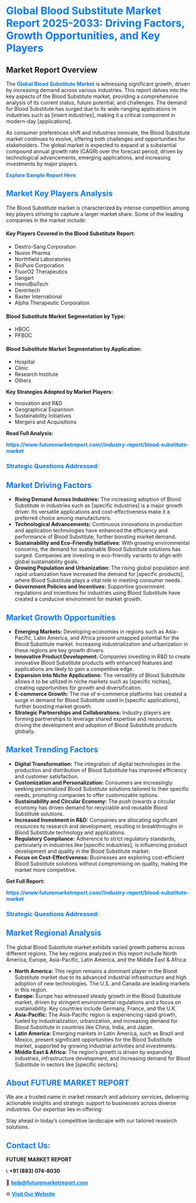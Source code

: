<h1 style="color: #007BFF;">Global Blood Substitute Market Report 2025-2033: Driving Factors, Growth Opportunities, and Key Players</h1>

<section id="overview">
<h2>Market Report Overview</h2>
<p>The <a href="https://www.futuremarketreport.com//industry-report/blood-substitute-market" style="color: #007BFF; text-decoration: none;"><strong>Global Blood Substitute Market</strong></a> is witnessing significant growth, driven by increasing demand across various industries. This report delves into the key aspects of the Blood Substitute market, providing a comprehensive analysis of its current status, future potential, and challenges. The demand for Blood Substitute has surged due to its wide-ranging applications in industries such as [insert industries], making it a critical component in modern-day [applications].</p>
<p>As consumer preferences shift and industries innovate, the Blood Substitute market continues to evolve, offering both challenges and opportunities for stakeholders. The global market is expected to expand at a substantial compound annual growth rate (CAGR) over the forecast period, driven by technological advancements, emerging applications, and increasing investments by major players.</p>
</section>

<section id="overview">
<p><a href="https://www.futuremarketreport.com//request-sample/reportId=78607" style="color: #007BFF; text-decoration: none;"><strong>Explore Sample Report Here</strong></a></p>
</section>

<section id="key-players">
<h2 style="color: #007BFF;">Market Key Players Analysis</h2>
<p>The Blood Substitute market is characterized by intense competition among key players striving to capture a larger market share. Some of the leading companies in the market include:</p>
<h4>Key Players Covered in the Blood Substitute Report:</h4>
<ul><li>Dextro-Sang Corporation</li><li>Nuvox Pharma</li><li>Northfield Laboratories</li><li>BioPure Corporation</li><li>FluorO2 Therapeutics</li><li>Sangart</li><li>HemoBioTech</li><li>Dentritech</li><li>Baxter International</li><li>Alpha Therapeutic Corporation</li></ul>
<h4>Blood Substitute Market Segmentation by Type:</h4>
<ul><li>HBOC</li><li>PFBOC</li></ul>

<h4>Blood Substitute Market Segmentation by Application:</h4>
<ul><li>Hospital</li><li>Clinic</li><li>Research Institute</li><li>Others</li></ul>
<p><strong>Key Strategies Adopted by Market Players:</strong></p>
<ul>
<li>Innovation and R&D</li>
<li>Geographical Expansion</li>
<li>Sustainability Initiatives</li>
<li>Mergers and Acquisitions</li>
</ul>
</section>

<section>
<p><strong>Read Full Analysis: </strong></p><a href="https://www.futuremarketreport.com//industry-report/blood-substitute-market" style="color: #007BFF; text-decoration: none;"><strong>https://www.futuremarketreport.com//industry-report/blood-substitute-market</strong></a>
<h3 style="color: #007BFF;">Strategic Questions Addressed:</h3>
</section>

<section id="driving-factors">
<h2 style="color: #007BFF;">Market Driving Factors</h2>
<ul>
<li><strong>Rising Demand Across Industries:</strong> The increasing adoption of Blood Substitute in industries such as [specific industries] is a major growth driver. Its versatile applications and cost-effectiveness make it a preferred choice among manufacturers.</li>
<li><strong>Technological Advancements:</strong> Continuous innovations in production and application technologies have enhanced the efficiency and performance of Blood Substitute, further boosting market demand.</li>
<li><strong>Sustainability and Eco-Friendly Initiatives:</strong> With growing environmental concerns, the demand for sustainable Blood Substitute solutions has surged. Companies are investing in eco-friendly variants to align with global sustainability goals.</li>
<li><strong>Growing Population and Urbanization:</strong> The rising global population and rapid urbanization have increased the demand for [specific products], where Blood Substitute plays a vital role in meeting consumer needs.</li>
<li><strong>Government Policies and Incentives:</strong> Supportive government regulations and incentives for industries using Blood Substitute have created a conducive environment for market growth.</li>
</ul>
</section>

<section id="growth-opportunities">
<h2 style="color: #007BFF;">Market Growth Opportunities</h2>
<ul>
<li><strong>Emerging Markets:</strong> Developing economies in regions such as Asia-Pacific, Latin America, and Africa present untapped potential for the Blood Substitute market. Increasing industrialization and urbanization in these regions are key growth drivers.</li>
<li><strong>Innovative Product Development:</strong> Companies investing in R&D to create innovative Blood Substitute products with enhanced features and applications are likely to gain a competitive edge.</li>
<li><strong>Expansion into Niche Applications:</strong> The versatility of Blood Substitute allows it to be utilized in niche markets such as [specific niches], creating opportunities for growth and diversification.</li>
<li><strong>E-commerce Growth:</strong> The rise of e-commerce platforms has created a surge in demand for Blood Substitute used in [specific applications], further boosting market growth.</li>
<li><strong>Strategic Partnerships and Collaborations:</strong> Industry players are forming partnerships to leverage shared expertise and resources, driving the development and adoption of Blood Substitute products globally.</li>
</ul>
</section>

<section id="trending-factors">
<h2 style="color: #007BFF;">Market Trending Factors</h2>
<ul>
<li><strong>Digital Transformation:</strong> The integration of digital technologies in the production and distribution of Blood Substitute has improved efficiency and customer satisfaction.</li>
<li><strong>Customization and Personalization:</strong> Consumers are increasingly seeking personalized Blood Substitute solutions tailored to their specific needs, prompting companies to offer customizable options.</li>
<li><strong>Sustainability and Circular Economy:</strong> The push towards a circular economy has driven demand for recyclable and reusable Blood Substitute solutions.</li>
<li><strong>Increased Investment in R&D:</strong> Companies are allocating significant resources to research and development, resulting in breakthroughs in Blood Substitute technology and applications.</li>
<li><strong>Regulatory Compliance:</strong> Adherence to strict regulatory standards, particularly in industries like [specific industries], is influencing product development and quality in the Blood Substitute market.</li>
<li><strong>Focus on Cost-Effectiveness:</strong> Businesses are exploring cost-efficient Blood Substitute solutions without compromising on quality, making the market more competitive.</li>
</ul>
</section>

<section>
<p><strong>Get Full Report: </strong></p><a href="https://www.futuremarketreport.com//industry-report/blood-substitute-market" style="color: #007BFF; text-decoration: none;"><strong>https://www.futuremarketreport.com//industry-report/blood-substitute-market</strong></a>
<h3 style="color: #007BFF;">Strategic Questions Addressed:</h3>
</section>


<section id="regional-analysis">
<h2 style="color: #007BFF;">Market Regional Analysis</h2>
<p>The global Blood Substitute market exhibits varied growth patterns across different regions. The key regions analyzed in this report include North America, Europe, Asia-Pacific, Latin America, and the Middle East & Africa:</p>
<ul>
<li><strong>North America:</strong> This region remains a dominant player in the Blood Substitute market due to its advanced industrial infrastructure and high adoption of new technologies. The U.S. and Canada are leading markets in this region.</li>
<li><strong>Europe:</strong> Europe has witnessed steady growth in the Blood Substitute market, driven by stringent environmental regulations and a focus on sustainability. Key countries include Germany, France, and the U.K.</li>
<li><strong>Asia-Pacific:</strong> The Asia-Pacific region is experiencing rapid growth, fueled by industrialization, urbanization, and increasing demand for Blood Substitute in countries like China, India, and Japan.</li>
<li><strong>Latin America:</strong> Emerging markets in Latin America, such as Brazil and Mexico, present significant opportunities for the Blood Substitute market, supported by growing industrial activities and investments.</li>
<li><strong>Middle East & Africa:</strong> The region’s growth is driven by expanding industries, infrastructure development, and increasing demand for Blood Substitute in sectors like [specific sectors].</li>
</ul>
</section>

<footer>
<h2 style="color: #007BFF;">About FUTURE MARKET REPORT</h2>
<p>We are a trusted name in market research and advisory services, delivering actionable insights and strategic support to businesses across diverse industries. Our expertise lies in offering:</p>

<p>Stay ahead in today’s competitive landscape with our tailored research solutions.</p>

<h2 style="color: #007BFF;">Contact Us:</h2>
<p><strong>FUTURE MARKET REPORT</strong></p>
<p>📞 <strong>+91 (883) 074-8030</strong></p>
<p>📧 <strong><a href="mailto:help@futuremarketreport.com" style="color: #007BFF;">help@futuremarketreport.com</a></strong></p>
<p>🌐 <strong><a href="https://www.futuremarketreport.com/" style="color: #007BFF;">Visit Our Website</a></strong></p>
</footer>